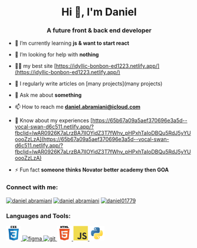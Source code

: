 <h1 align="center">Hi 👋, I'm Daniel</h1>
<h3 align="center">A future front & back end developer</h3>

- 🌱 I’m currently learning **js & want to start react**

- 🤝 I’m looking for help with **nothing**

- 👨‍💻 my best site [https://idyllic-bonbon-ed1223.netlify.app/](https://idyllic-bonbon-ed1223.netlify.app/)

- 📝 I regularly write articles on [many projects](many projects)

- 💬 Ask me about **something**

- 📫 How to reach me **daniel.abramiani@icloud.com**

- 📄 Know about my experiences [https://65b67a09a5aef370696e3a5d--vocal-swan-d6c511.netlify.app/?fbclid=IwAR0926K7aLrzBA7lIOYidZ3T7fWhv_pHPxhTaIoDBQu5RdJ5yYUoooZzLzA](https://65b67a09a5aef370696e3a5d--vocal-swan-d6c511.netlify.app/?fbclid=IwAR0926K7aLrzBA7lIOYidZ3T7fWhv_pHPxhTaIoDBQu5RdJ5yYUoooZzLzA)

- ⚡ Fun fact **someone thinks Novator better academy then GOA**

<h3 align="left">Connect with me:</h3>
<p align="left">
<a href="https://instagram.com/daniel abramiani" target="blank"><img align="center" src="https://raw.githubusercontent.com/rahuldkjain/github-profile-readme-generator/master/src/images/icons/Social/instagram.svg" alt="daniel abramiani" height="30" width="40" /></a>
<a href="https://www.youtube.com/c/daniel abramiani" target="blank"><img align="center" src="https://raw.githubusercontent.com/rahuldkjain/github-profile-readme-generator/master/src/images/icons/Social/youtube.svg" alt="daniel abramiani" height="30" width="40" /></a>
<a href="https://discord.gg/daniel01779" target="blank"><img align="center" src="https://raw.githubusercontent.com/rahuldkjain/github-profile-readme-generator/master/src/images/icons/Social/discord.svg" alt="daniel01779" height="30" width="40" /></a>
</p>

<h3 align="left">Languages and Tools:</h3>
<p align="left"> <a href="https://www.w3schools.com/css/" target="_blank" rel="noreferrer"> <img src="https://raw.githubusercontent.com/devicons/devicon/master/icons/css3/css3-original-wordmark.svg" alt="css3" width="40" height="40"/> </a> <a href="https://www.figma.com/" target="_blank" rel="noreferrer"> <img src="https://www.vectorlogo.zone/logos/figma/figma-icon.svg" alt="figma" width="40" height="40"/> </a> <a href="https://git-scm.com/" target="_blank" rel="noreferrer"> <img src="https://www.vectorlogo.zone/logos/git-scm/git-scm-icon.svg" alt="git" width="40" height="40"/> </a> <a href="https://www.w3.org/html/" target="_blank" rel="noreferrer"> <img src="https://raw.githubusercontent.com/devicons/devicon/master/icons/html5/html5-original-wordmark.svg" alt="html5" width="40" height="40"/> </a> <a href="https://developer.mozilla.org/en-US/docs/Web/JavaScript" target="_blank" rel="noreferrer"> <img src="https://raw.githubusercontent.com/devicons/devicon/master/icons/javascript/javascript-original.svg" alt="javascript" width="40" height="40"/> </a> <a href="https://www.python.org" target="_blank" rel="noreferrer"> <img src="https://raw.githubusercontent.com/devicons/devicon/master/icons/python/python-original.svg" alt="python" width="40" height="40"/> </a> </p>


